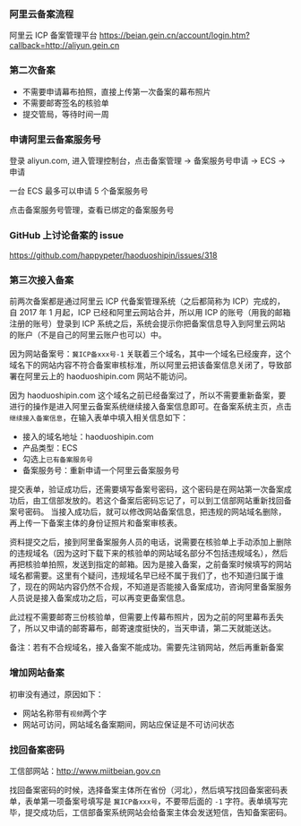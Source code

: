 ### 阿里云备案流程

阿里云 ICP 备案管理平台 https://beian.gein.cn/account/login.htm?callback=http://aliyun.gein.cn

### 第二次备案

- 不需要申请幕布拍照，直接上传第一次备案的幕布照片
- 不需要邮寄签名的核验单
- 提交管局，等待时间一周

### 申请阿里云备案服务号

登录 aliyun.com, 进入管理控制台，点击备案管理 -> 备案服务号申请 -> ECS -> 申请

一台 ECS 最多可以申请 5 个备案服务号

点击备案服务号管理，查看已绑定的备案服务号

### GitHub 上讨论备案的 issue

https://github.com/happypeter/haoduoshipin/issues/318

### 第三次接入备案

前两次备案都是通过阿里云 ICP 代备案管理系统（之后都简称为 ICP）完成的，自 2017 年 1 月起，ICP 已经和阿里云网站合并，所以用 ICP 的账号（用我的邮箱注册的账号）登录到 ICP 系统之后，系统会提示你把备案信息导入到阿里云网站的账户（不是自己的阿里云账户也可以）中。

因为网站备案号：`冀ICP备xxx号-1` 关联着三个域名，其中一个域名已经废弃，这个域名下的网站内容不符合备案审核标准，所以阿里云把该备案信息关闭了，导致部署在阿里云上的 haoduoshipin.com 网站不能访问。

因为 haoduoshipin.com 这个域名之前已经备案过了，所以不需要重新备案，要进行的操作是进入阿里云备案系统继续接入备案信息即可。在备案系统主页，点击`继续接入备案信息`，在输入表单中填入相关信息如下：

- 接入的域名地址：haoduoshipin.com
- 产品类型：ECS
- 勾选上`已有备案服务号`
- 备案服务号：重新申请一个阿里云备案服务号

提交表单，验证成功后，还需要填写备案号密码，这个密码是在网站第一次备案成功后，由工信部发放的。若这个备案后密码忘记了，可以到工信部网站重新找回备案号密码。
当接入成功后，就可以修改网站备案信息，把违规的网站域名删除，再上传一下备案主体的身份证照片和备案审核表。

资料提交之后，接到阿里备案服务人员的电话，说需要在核验单上手动添加上删除的违规域名（因为这时下载下来的核验单的网站域名部分不包括违规域名），然后再把核验单拍照，发送到指定的邮箱。因为是接入备案，之前备案时候填写的网站域名都需要。这里有个疑问，违规域名早已经不属于我们了，也不知道归属于谁了，现在的网站内容仍然不合规，不知道是否能接入备案成功，咨询阿里备案服务人员说是接入备案成功之后，可以再变更备案信息。

此过程不需要邮寄三份核验单，但需要上传幕布照片，因为之前的阿里幕布丢失了，所以又申请的邮寄幕布，邮寄速度挺快的，当天申请，第二天就能送达。

备注：若有不合规域名，接入备案不能成功。需要先注销网站，然后再重新备案

### 增加网站备案

初审没有通过，原因如下：

- 网站名称带有`视频`两个字
- 网站可访问，网站域名备案期间，网站应保证是不可访问状态

### 找回备案密码

工信部网站：http://www.miitbeian.gov.cn

找回备案密码的时候，选择备案主体所在省份（河北），然后填写找回备案密码表单，表单第一项备案号填写是 `冀ICP备xxx号`，不要带后面的 `-1` 字符。表单填写完毕，提交成功后，工信部备案系统网站会给备案主体会发送短信，告知备案密码。
